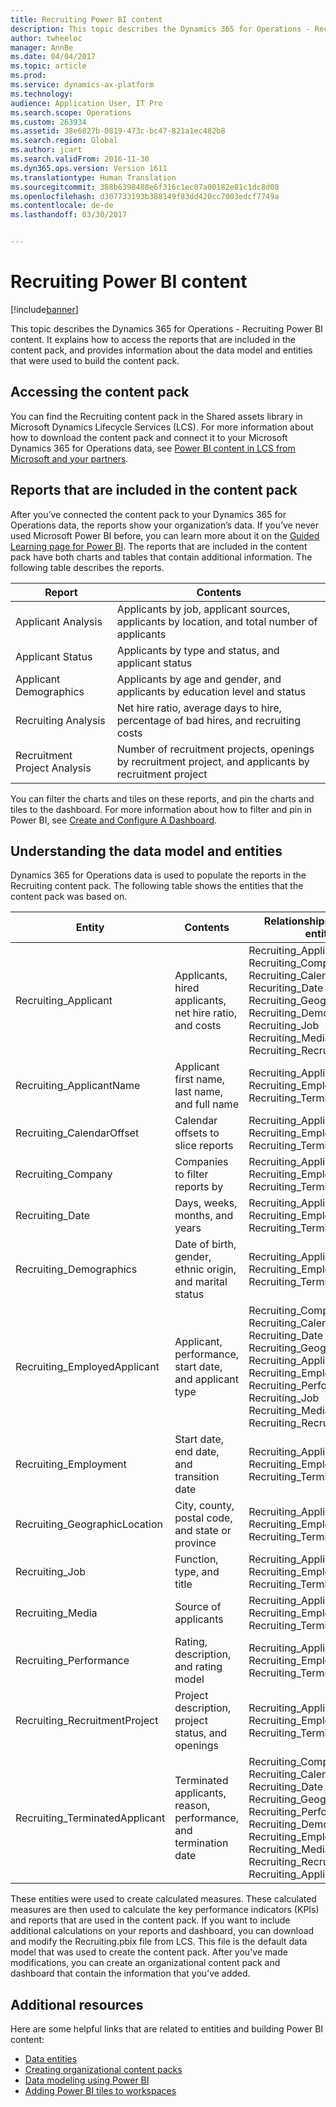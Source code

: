 ```yaml
---
title: Recruiting Power BI content
description: This topic describes the Dynamics 365 for Operations - Recruiting Power BI content. It explains how to access the reports that are included in the content pack, and provides information about the data model and entities that were used to build the content pack.
author: twheeloc
manager: AnnBe
ms.date: 04/04/2017
ms.topic: article
ms.prod: 
ms.service: dynamics-ax-platform
ms.technology: 
audience: Application User, IT Pro
ms.search.scope: Operations
ms.custom: 263934
ms.assetid: 38e6827b-0819-473c-bc47-821a1ec482b8
ms.search.region: Global
ms.author: jcart
ms.search.validFrom: 2016-11-30
ms.dyn365.ops.version: Version 1611
ms.translationtype: Human Translation
ms.sourcegitcommit: 388b6398488e6f316c1ec07a00182e81c1dc8d08
ms.openlocfilehash: d307733193b388149f83dd420cc7003edcf7749a
ms.contentlocale: de-de
ms.lasthandoff: 03/30/2017


---
```


# <a name="recruiting-power-bi-content"></a>Recruiting Power BI content

[!include[banner](../includes/banner.md)]


This topic describes the Dynamics 365 for Operations - Recruiting Power BI content. It explains how to access the reports that are included in the content pack, and provides information about the data model and entities that were used to build the content pack.

<a name="accessing-the-content-pack"></a>Accessing the content pack
--------------------------

You can find the Recruiting content pack in the Shared assets library in Microsoft Dynamics Lifecycle Services (LCS). For more information about how to download the content pack and connect it to your Microsoft Dynamics 365 for Operations data, see [Power BI content in LCS from Microsoft and your partners](power-bi-content-microsoft-partners.md).

## <a name="reports-that-are-included-in-the-content-pack"></a>Reports that are included in the content pack
After you’ve connected the content pack to your Dynamics 365 for Operations data, the reports show your organization’s data. If you’ve never used Microsoft Power BI before, you can learn more about it on the [Guided Learning page for Power BI](https://powerbi.microsoft.com/en-us/guided-learning/?WT.mc_id=PBIService_GetData). The reports that are included in the content pack have both charts and tables that contain additional information. The following table describes the reports.

| Report                       | Contents                                                                                               |
|------------------------------|--------------------------------------------------------------------------------------------------------|
| Applicant Analysis           | Applicants by job, applicant sources, applicants by location, and total number of applicants           |
| Applicant Status             | Applicants by type and status, and applicant status                                                    |
| Applicant Demographics       | Applicants by age and gender, and applicants by education level and status                             |
| Recruiting Analysis          | Net hire ratio, average days to hire, percentage of bad hires, and recruiting costs                    |
| Recruitment Project Analysis | Number of recruitment projects, openings by recruitment project, and applicants by recruitment project |

You can filter the charts and tiles on these reports, and pin the charts and tiles to the dashboard. For more information about how to filter and pin in Power BI, see [Create and Configure A Dashboard](https://powerbi.microsoft.com/en-us/guided-learning/powerbi-learning-4-2-create-configure-dashboards).

## <a name="understanding-the-data-model-and-entities"></a>Understanding the data model and entities
Dynamics 365 for Operations data is used to populate the reports in the Recruiting content pack. The following table shows the entities that the content pack was based on.

| Entity                          | Contents                                                         | Relationships with other entities                                                                                                                                                                                                                 |
|---------------------------------|------------------------------------------------------------------|---------------------------------------------------------------------------------------------------------------------------------------------------------------------------------------------------------------------------------------------------|
| Recruiting\_Applicant           | Applicants, hired applicants, net hire ratio, and costs          | Recruiting\_ApplicantName Recruiting\_Company Recruiting\_CalendarOffset Recuriting\_Date Recruiting\_GeographicLocation Recruiting\_Demographics Recruiting\_Job Recruiting\_Media Recruiting\_RecruitmentProject                                |
| Recruiting\_ApplicantName       | Applicant first name, last name, and full name                   | Recruiting\_Applicant Recruiting\_EmployedApplicant Recruiting\_TerminatedApplicant                                                                                                                                                               |
| Recruiting\_CalendarOffset      | Calendar offsets to slice reports                                | Recruiting\_Applicant Recruiting\_EmployedApplicant Recruiting\_TerminatedApplicant                                                                                                                                                               |
| Recruiting\_Company             | Companies to filter reports by                                   | Recruiting\_Applicant Recruiting\_EmployedApplicant Recruiting\_TerminatedApplicant                                                                                                                                                               |
| Recruiting\_Date                | Days, weeks, months, and years                                   | Recruiting\_Applicant Recruiting\_EmployedApplicant Recruiting\_TerminatedApplicant                                                                                                                                                               |
| Recruiting\_Demographics        | Date of birth, gender, ethnic origin, and marital status         | Recruiting\_Applicant Recruiting\_EmployedApplicant Recruiting\_TerminatedApplicant                                                                                                                                                               |
| Recruiting\_EmployedApplicant   | Applicant, performance, start date, and applicant type           | Recruiting\_Company Recruiting\_CalendarOffset Recruiting\_Date Recruiting\_GeographicLocation Recruiting\_ApplicantName Recruiting\_Employment Recruiting\_Performance Recruiting\_Job Recruiting\_Media Recruiting\_RecruitmentProject          |
| Recruiting\_Employment          | Start date, end date, and transition date                        | Recruiting\_Applicant Recruiting\_EmployedApplicant Recruiting\_TerminatedApplicant                                                                                                                                                               |
| Recruiting\_GeographicLocation  | City, county, postal code, and state or province                 | Recruiting\_Applicant Recruiting\_EmployedApplicant Recruiting\_TerminatedApplicant                                                                                                                                                               |
| Recruiting\_Job                 | Function, type, and title                                        | Recruiting\_Applicant Recruiting\_EmployedApplicant Recruiting\_TerminatedApplicant                                                                                                                                                               |
| Recruiting\_Media               | Source of applicants                                             | Recruiting\_Applicant Recruiting\_EmployedApplicant Recruiting\_TerminatedApplicant                                                                                                                                                               |
| Recruiting\_Performance         | Rating, description, and rating model                            | Recruiting\_Applicant Recruiting\_EmployedApplicant Recruiting\_TerminatedApplicant                                                                                                                                                               |
| Recruiting\_RecruitmentProject  | Project description, project status, and openings                | Recruiting\_Applicant Recruiting\_EmployedApplicant Recruiting\_TerminatedApplicant                                                                                                                                                               |
| Recruiting\_TerminatedApplicant | Terminated applicants, reason, performance, and termination date | Recruiting\_Company Recruiting\_CalendarOffset Recruiting\_Date Recruiting\_GeographicLocation Recruiting\_Performance Recruiting\_Demographics Recruiting\_Employment Recruiting\_Media Recruiting\_RecruitmentProject Recruiting\_ApplicantName |

These entities were used to create calculated measures. These calculated measures are then used to calculate the key performance indicators (KPIs) and reports that are used in the content pack. If you want to include additional calculations on your reports and dashboard, you can download and modify the Recruiting.pbix file from LCS. This file is the default data model that was used to create the content pack. After you've made modifications, you can create an organizational content pack and dashboard that contain the information that you’ve added.

## <a name="additional-resources"></a>Additional resources
Here are some helpful links that are related to entities and building Power BI content:

-   [Data entities](https://blogs.msdn.microsoft.com/dynamicsaxbi/2016/06/09/power-bi-integration-with-entity-store-in-dynamics-ax-7-may-update/)
-   [Creating organizational content packs](https://powerbi.microsoft.com/en-us/documentation/powerbi-service-organizational-content-packs-introduction/)
-   [Data modeling using Power BI](https://powerbi.microsoft.com/en-us/guided-learning/powerbi-learning-2-1-intro-modeling-data)
-   [Adding Power BI tiles to workspaces](https://blogs.msdn.microsoft.com/dynamicsaxbi/2016/07/06/pinning-power-bi-reports-to-dynamics-ax-client/)





